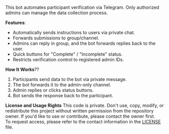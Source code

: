 This bot automates participant verification via Telegram. Only authorized admins can manage the data collection process.

**Features**:
- Automatically sends instructions to users via private chat.
- Forwards submissions to group/channel.
- Admins can reply in group, and the bot forwards replies back to the user.
- Quick buttons for "Complete" / "Incomplete" status.
- Restricts verification control to registered admin IDs.

**How It Works**??
1. Participants send data to the bot via private message.
2. The bot forwards it to the admin-only channel.
3. Admin replies or clicks status buttons.
4. Bot sends the response back to the participant.

**License and Usage Rights**
This code is private. Don't use, copy, modify, or redistribute this project without written permission from the repository owner.
If you'd like to use or contribute, please contact the owner first.  
To request access, please refer to the contact information in the [LICENSE](./LICENSE) file.

